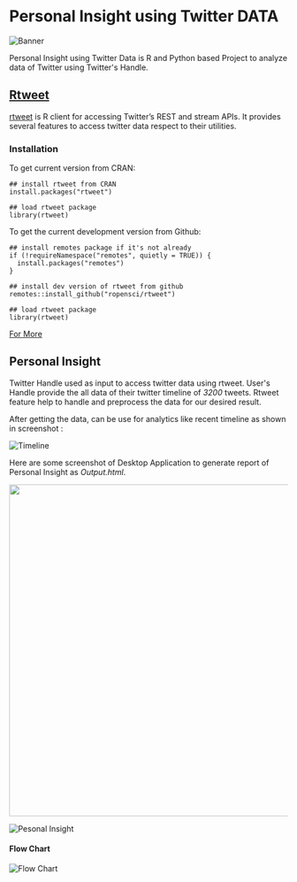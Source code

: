 # Personal Insight using Twitter DATA

![Banner](https://github.com/tusharma78/Personal_Insight-using-Twitter/blob/main/Image/Banner.png)

Personal Insight using Twitter Data is R and Python based Project to analyze data of Twitter using Twitter's Handle.

## [Rtweet](https://www.rdocumentation.org/packages/rtweet/versions/0.7.0)
[rtweet](https://cran.r-project.org/web/packages/rtweet/rtweet.pdf) is R client for accessing Twitter’s REST and stream APIs. It provides several features to access twitter data respect to their utilities. 

### Installation 
To get current version from CRAN:

```
## install rtweet from CRAN
install.packages("rtweet")

## load rtweet package
library(rtweet)
```
To get the current development version from Github:
```
## install remotes package if it's not already
if (!requireNamespace("remotes", quietly = TRUE)) {
  install.packages("remotes")
}

## install dev version of rtweet from github
remotes::install_github("ropensci/rtweet")

## load rtweet package
library(rtweet)
```
[For More](https://www.rdocumentation.org/packages/rtweet/versions/0.7.0)

## Personal Insight

Twitter Handle used as input to access twitter data using rtweet. User's Handle provide the all data of their twitter timeline of *3200* tweets. Rtweet feature help to handle and preprocess the data for our desired result. 

After getting the data, can be use for analytics like recent timeline as shown in screenshot :


![Timeline](https://github.com/tusharma78/Personal_Insight-using-Twitter/blob/main/Image/timelineshot.jpg)


Here are some screenshot of Desktop Application to generate report of Personal Insight as *Output.html*.
<p align="center">
  <img width="800" height="600" src="https://github.com/tusharma78/Personal_Insight-using-Twitter/blob/main/Image/DeskApp1.PNG">
</p>

![Pesonal Insight](https://github.com/tusharma78/Personal_Insight-using-Twitter/blob/main/Image/personalityshot.jpg)

#### Flow Chart

![Flow Chart](https://github.com/tusharma78/Personal_Insight-using-Twitter/blob/main/Image/Twitter_PI.png)
